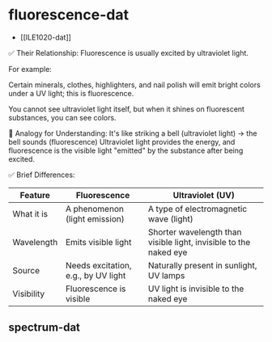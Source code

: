 
# fluorescence-dat

- [[ILE1020-dat]]


✅ Their Relationship:
Fluorescence is usually excited by ultraviolet light.

For example:

Certain minerals, clothes, highlighters, and nail polish will emit bright colors under a UV light; this is fluorescence.

You cannot see ultraviolet light itself, but when it shines on fluorescent substances, you can see colors.

🧪 Analogy for Understanding:
It's like striking a bell (ultraviolet light) → the bell sounds (fluorescence)
Ultraviolet light provides the energy, and fluorescence is the visible light "emitted" by the substance after being excited.

✅ Brief Differences:

| Feature         | Fluorescence                      | Ultraviolet (UV)                     |
| --------------- | --------------------------------- | ------------------------------------ |
| What it is      | A phenomenon (light emission)     | A type of electromagnetic wave (light) |
| Wavelength      | Emits visible light               | Shorter wavelength than visible light, invisible to the naked eye |
| Source          | Needs excitation, e.g., by UV light | Naturally present in sunlight, UV lamps |
| Visibility      | Fluorescence is visible           | UV light is invisible to the naked eye |


## spectrum-dat